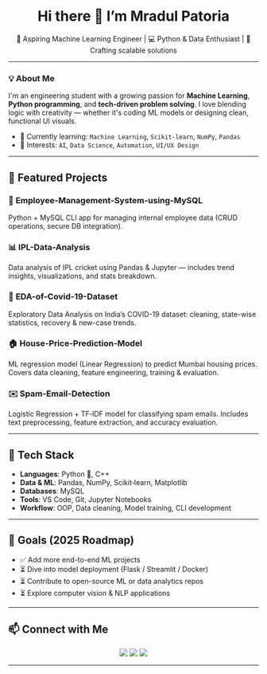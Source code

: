 <h1 align="center">Hi there 👋 I’m Mradul Patoria</h1>
<p align="center">
  🚀 Aspiring Machine Learning Engineer | 💻 Python & Data Enthusiast | 🧱 Crafting scalable solutions
</p>

---

### 💡 About Me

I'm an engineering student with a growing passion for **Machine Learning**, **Python programming**, and **tech-driven problem solving**. I love blending logic with creativity — whether it's coding ML models or designing clean, functional UI visuals.

- 🔭 Currently learning: `Machine Learning`, `Scikit-learn`, `NumPy`, `Pandas`
- 🎯 Interests: `AI`, `Data Science`, `Automation`, `UI/UX Design`

---

## 🚀 Featured Projects

### 📁 **Employee-Management-System-using-MySQL**
Python + MySQL CLI app for managing internal employee data (CRUD operations, secure DB integration).

### 📊 **IPL-Data-Analysis**
Data analysis of IPL cricket using Pandas & Jupyter — includes trend insights, visualizations, and stats breakdown.

### 🦠 **EDA-of-Covid-19-Dataset**
Exploratory Data Analysis on India’s COVID-19 dataset: cleaning, state-wise statistics, recovery & new-case trends.

### 🏠 **House-Price-Prediction-Model**
ML regression model (Linear Regression) to predict Mumbai housing prices. Covers data cleaning, feature engineering, training & evaluation.

### ✉️ **Spam-Email-Detection**
Logistic Regression + TF‑IDF model for classifying spam emails. Includes text preprocessing, feature extraction, and accuracy evaluation.

---

## 🔧 Tech Stack

- **Languages**: Python 🐍, C++  
- **Data & ML**: Pandas, NumPy, Scikit‑learn, Matplotlib 
- **Databases**: MySQL  
- **Tools**: VS Code, Git, Jupyter Notebooks  
- **Workflow**: OOP, Data cleaning, Model training, CLI development

---

## 🎯 Goals (2025 Roadmap)

- ✅ Add more end-to-end ML projects  
- ⏳ Dive into model deployment (Flask / Streamlit / Docker)  
- ⏳ Contribute to open-source ML or data analytics repos  
- ⏳ Explore computer vision & NLP applications  

---

## 📫 Connect with Me

<p align="center">
  <a href="mailto:mradulpatoria9703@gmail.com"><img src="https://img.shields.io/badge/Email-D14836?style=for-the-badge&logo=gmail&logoColor=white"/></a>
  <a href="https://www.linkedin.com/in/mradul-patoria/"><img src="https://img.shields.io/badge/LinkedIn-0077B5?style=for-the-badge&logo=linkedin&logoColor=white"/></a>
  <a href="https://github.com/Mradul9703"><img src="https://img.shields.io/badge/GitHub-100000?style=for-the-badge&logo=github&logoColor=white"/></a>
</p>

---
